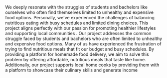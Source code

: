 We deeply resonate with the struggles of students and bachelors like ourselves who often find themselves limited to unhealthy and expensive food options. Personally, we've experienced the challenges of balancing nutritious eating with busy schedules and limited dining choices. This project aligns perfectly with our passion for promoting healthier lifestyles and supporting local communities . 
Our project addresses the common struggle faced by students and bachelors who are often limited to unhealthy and expensive food options. Many of us have experienced the frustration of trying to find nutritious meals that fit our budget and busy schedules. By providing a platform for homemade food delivery, we aim to solve this problem by offering affordable, nutritious meals that taste like home. Additionally, our project supports local home cooks by providing them with a platform to showcase their culinary skills and generate income 

